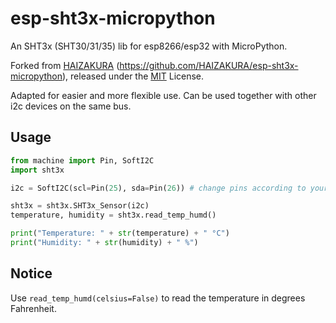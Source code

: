 # esp-sht3x-micropython

An SHT3x (SHT30/31/35) lib for esp8266/esp32 with MicroPython.

Forked from [HAIZAKURA](https://nya.run) (https://github.com/HAIZAKURA/esp-sht3x-micropython), released under the [MIT](./LICENSE) License.

Adapted for easier and more flexible use. Can be used together with other i2c devices on the same bus.

## Usage

```python
from machine import Pin, SoftI2C
import sht3x

i2c = SoftI2C(scl=Pin(25), sda=Pin(26)) # change pins according to your board

sht3x = sht3x.SHT3x_Sensor(i2c)
temperature, humidity = sht3x.read_temp_humd()

print("Temperature: " + str(temperature) + " °C")
print("Humidity: " + str(humidity) + " %")

```

## Notice

Use `read_temp_humd(celsius=False)` to read the temperature in degrees Fahrenheit. 
